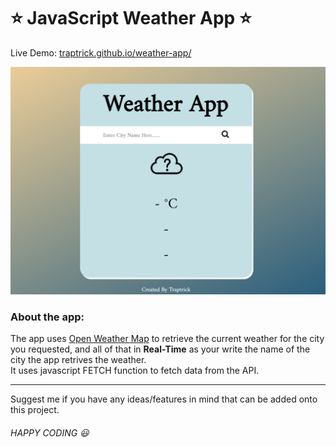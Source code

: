 # :star: JavaScript Weather App :star:

Live Demo: [traptrick.github.io/weather-app/](https://traptrick.github.io/weather-app/)

![screenshot](/screenshot.png)

### About the app:
The app uses [Open Weather Map](https://openweathermap.org/) to retrieve the current weather for the city you requested, and all of that in **Real-Time** as your write the name of the city the app retrives the weather.  
It uses javascript FETCH function to fetch data from the API.

---

Suggest me if you have any ideas/features in mind that can be added onto this project.

###### HAPPY CODING :smiley:
